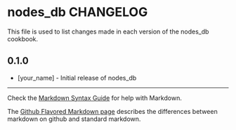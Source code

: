 nodes_db CHANGELOG
=================

This file is used to list changes made in each version of the nodes_db cookbook.

0.1.0
-----
- [your_name] - Initial release of nodes_db

- - -
Check the [Markdown Syntax Guide](http://daringfireball.net/projects/markdown/syntax) for help with Markdown.

The [Github Flavored Markdown page](http://github.github.com/github-flavored-markdown/) describes the differences between markdown on github and standard markdown.
